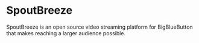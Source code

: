 # SpoutBreeze

SpoutBreeze is an open source video streaming platform for BigBlueButton that makes reaching a larger audience possible.

